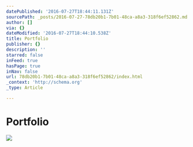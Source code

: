 ```yaml
---
datePublished: '2016-07-27T18:44:11.131Z'
sourcePath: _posts/2016-07-27-78db20b1-7b01-48ca-a8a3-318f6ef52862.md
author: []
via: {}
dateModified: '2016-07-27T18:44:10.538Z'
title: Portfolio
publisher: {}
description: ''
starred: false
inFeed: true
hasPage: true
inNav: false
url: 78db20b1-7b01-48ca-a8a3-318f6ef52862/index.html
_context: 'http://schema.org'
_type: Article

---
```

# Portfolio
![](https://s3-us-west-2.amazonaws.com/the-grid-img/p/1f56eb8d8894ebdc35c1331694e826ac147cca72.jpg)